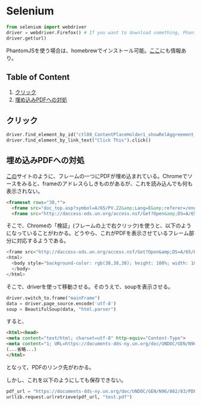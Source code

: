 # Selenium
```python
from selenium import webdriver
driver = webdriver.Firefox() # If you want to download something, PhantomJS cannot be used
driver.get(url) 
```
PhantomJSを使う場合は、homebrewでインストール可能。[ここ](https://github.com/Shusei-E/Code_Tips/blob/master/Python/BeautifulSoup.md#phantomjs)にも情報あり。

## Table of Content
1. [クリック](#クリック)
2. [埋め込みPDFへの対処](#埋め込みPDFへの対処)

## クリック
```python
driver.find_element_by_id("ctl00_ContentPlaceHolder1_showRelAggreement_imgExport").click()
driver.find_element_by_link_text("Click This").click() 
```

## 埋め込みPDFへの対処
[この](http://www.un.org/ga/search/view_doc.asp?symbol=A/65/PV.22)サイトのように、フレームの一つにPDFが埋め込まれている。Chromeでソースをみると、frameのアドレスらしきものがあるが、これを読み込んでも何も表示されない。
```html
<frameset rows="30,*">
  <frame src="doc_top.asp?symbol=A/65/PV.22&amp;Lang=E&amp;referer=/english/" name="topFrame" scrolling="NO" noresize title="Language versions">
  <frame src="http://daccess-ods.un.org/access.nsf/Get?Open&amp;DS=A/65/PV.22&amp;Lang=E" name="mainFrame" title="PDF Document">
```
そこで、Chromeの「検証」(フレームの上で右クリック)を使うと、以下のようになっていることがわかる。どうやら、これがPDFを表示させているフレーム部分に対応するようである。
```python
<frame src="http://daccess-ods.un.org/access.nsf/Get?Open&amp;DS=A/65/PV.22&amp;Lang=E" name="mainFrame" title="PDF Document">
<html>
  <body style="background-color: rgb(38,38,38); height: 100%; width: 100%; overflow: hidden; margin: 0"><embed width="100%" height="100%" name="plugin" id="plugin" src="https://documents-dds-ny.un.org/doc/UNDOC/GEN/N10/552/76/PDF/N1055276.pdf?OpenElement" type="application/pdf" internalinstanceid="221" title="">
  </body>
</html>
```
そこで、driverを使って移動させる。そのうえで、soupを表示させる。
```python
driver.switch_to.frame("mainFrame")
data = driver.page_source.encode('utf-8')
soup = BeautifulSoup(data, "html.parser")
```
すると、
```html
<html><head>
<meta content="text/html; charset=utf-8" http-equiv="Content-Type">
<meta content="1; URL=https://documents-dds-ny.un.org/doc/UNDOC/GEN/N96/862/83/PDF/N9686283.pdf?OpenElement" http-equiv="refresh">
(...省略...)
</html>
```
となって、PDFのリンク先がわかる。

しかし、これを以下のようにしても保存できない。
```python
pdf_url = "https://documents-dds-ny.un.org/doc/UNDOC/GEN/N96/862/83/PDF/N9686283.pdf?OpenElement"
urllib.request.urlretrieve(pdf_url, "test.pdf")
```
